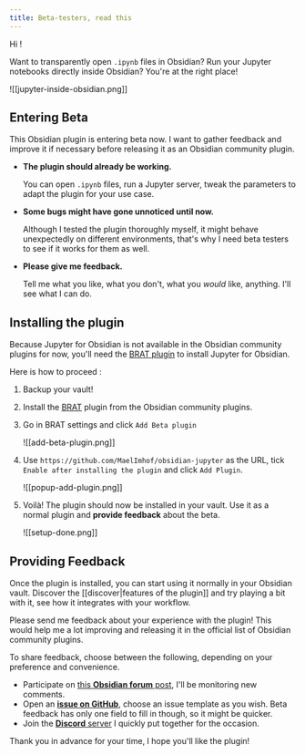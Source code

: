 ```yaml
---
title: Beta-testers, read this
---
```

Hi !

Want to transparently open `.ipynb` files in Obsidian? Run your Jupyter notebooks directly inside Obsidian? You're at the right place!

![[jupyter-inside-obsidian.png]]

## Entering Beta

This Obsidian plugin is entering beta now. I want to gather feedback and improve it if necessary before releasing it as an Obsidian community plugin.

- **The plugin should already be working.**
  
  You can open `.ipynb` files, run a Jupyter server, tweak the parameters to adapt the plugin for your use case.
- **Some bugs might have gone unnoticed until now.**
  
  Although I tested the plugin thoroughly myself, it might behave unexpectedly on different environments, that's why I need beta testers to see if it works for them as well.
- **Please give me feedback.**
  
  Tell me what you like, what you don't, what you *would* like, anything. I'll see what I can do.

## Installing the plugin

Because Jupyter for Obsidian is not available in the Obsidian community plugins for now, you'll need the [BRAT plugin](https://tfthacker.com/brat-quick-guide#Stopping%20beta%20plugin%20updates/deleting%20a%20beta%20plugin) to install Jupyter for Obsidian.

Here is how to proceed :

1. Backup your vault!
2. Install the [BRAT](https://github.com/TfTHacker/obsidian42-brat) plugin from the Obsidian community plugins.
3. Go in BRAT settings and click `Add Beta plugin`
   
   ![[add-beta-plugin.png]]
4. Use `https://github.com/MaelImhof/obsidian-jupyter` as the URL, tick `Enable after installing the plugin` and click `Add Plugin`.
   
   ![[popup-add-plugin.png]]
5. Voilà! The plugin should now be installed in your vault. Use it as a normal plugin and **provide feedback** about the beta.
   
   ![[setup-done.png]]
## Providing Feedback

Once the plugin is installed, you can start using it normally in your Obsidian vault. Discover the [[discover|features of the plugin]] and try playing a bit with it, see how it integrates with your workflow.

Please send me feedback about your experience with the plugin! This would help me a lot improving and releasing it in the official list of Obsidian community plugins.

To share feedback, choose between the following, depending on your preference and convenience.

- Participate on [this **Obsidian forum** post](https://forum.obsidian.md/t/jupyter-notebook-integration-for-obsidian/4951/40), I'll be monitoring new comments.
- Open an [**issue on GitHub**](https://github.com/MaelImhof/obsidian-jupyter/issues), choose an issue template as you wish. Beta feedback has only one field to fill in though, so it might be quicker.
- Join the [**Discord** server](https://discord.gg/KgkwwRJ3mQ) I quickly put together for the occasion.

Thank you in advance for your time, I hope you'll like the plugin!